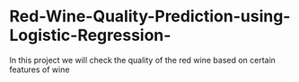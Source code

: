 # Red-Wine-Quality-Prediction-using-Logistic-Regression-
In this project we will check the quality of the red wine based on certain features of wine
